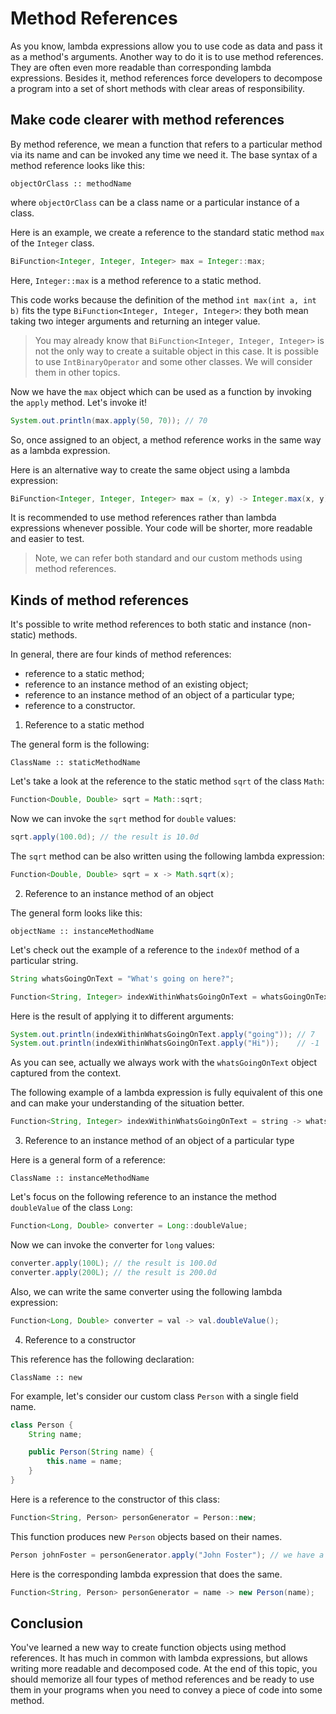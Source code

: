 # Method References

As you know, lambda expressions allow you to use code as data and pass it as a method's arguments. Another way to do it is to use method references. They are often even more readable than corresponding lambda expressions. Besides it, method references force developers to decompose a program into a set of short methods with clear areas of responsibility.

## Make code clearer with method references

By method reference, we mean a function that refers to a particular method via its name and can be invoked any time we need it. The base syntax of a method reference looks like this:

```
objectOrClass :: methodName
```
where `objectOrClass` can be a class name or a particular instance of a class.

Here is an example, we create a reference to the standard static method `max` of the `Integer` class.

```java
BiFunction<Integer, Integer, Integer> max = Integer::max;
```
Here, `Integer::max` is a method reference to a static method.

This code works because the definition of the method `int max(int a, int b)` fits the type `BiFunction<Integer, Integer, Integer>`: they both mean taking two integer arguments and returning an integer value.

> You may already know that `BiFunction<Integer, Integer, Integer>` is not the only way to create a suitable object in this case. It is possible to use `IntBinaryOperator` and some other classes. We will consider them in other topics.


Now we have the `max` object which can be used as a function by invoking the `apply` method. Let's invoke it!

```java
System.out.println(max.apply(50, 70)); // 70
```
So, once assigned to an object, a method reference works in the same way as a lambda expression.

Here is an alternative way to create the same object using a lambda expression:

```java
BiFunction<Integer, Integer, Integer> max = (x, y) -> Integer.max(x, y);
```
It is recommended to use method references rather than lambda expressions whenever possible. Your code will be shorter, more readable and easier to test.

> Note, we can refer both standard and our custom methods using method references.

## Kinds of method references
It's possible to write method references to both static and instance (non-static) methods.

In general, there are four kinds of method references:

- reference to a static method;
- reference to an instance method of an existing object;
- reference to an instance method of an object of a particular type;
- reference to a constructor.

1. Reference to a static method

The general form is the following:

```
ClassName :: staticMethodName
```
Let's take a look at the reference to the static method `sqrt` of the class `Math`:

```java
Function<Double, Double> sqrt = Math::sqrt;
```
Now we can invoke the `sqrt` method for `double` values:

```java
sqrt.apply(100.0d); // the result is 10.0d
```
The `sqrt` method can be also written using the following lambda expression:

```java
Function<Double, Double> sqrt = x -> Math.sqrt(x);
```

2. Reference to an instance method of an object

The general form looks like this:

```
objectName :: instanceMethodName
```
Let's check out the example of a reference to the `indexOf` method of a particular string.

```java
String whatsGoingOnText = "What's going on here?";

Function<String, Integer> indexWithinWhatsGoingOnText = whatsGoingOnText::indexOf;
```
Here is the result of applying it to different arguments:

```java
System.out.println(indexWithinWhatsGoingOnText.apply("going")); // 7
System.out.println(indexWithinWhatsGoingOnText.apply("Hi"));    // -1
```
As you can see, actually we always work with the `whatsGoingOnText` object captured from the context.

The following example of a lambda expression is fully equivalent of this one and can make your understanding of the situation better.

```java
Function<String, Integer> indexWithinWhatsGoingOnText = string -> whatsGoingOnText.indexOf(string);
```

3. Reference to an instance method of an object of a particular type

Here is a general form of a reference:

```
ClassName :: instanceMethodName
```

Let's focus on the following reference to an instance the method `doubleValue` of the class `Long`:

```java
Function<Long, Double> converter = Long::doubleValue;
```
Now we can invoke the converter for `long` values:

```java
converter.apply(100L); // the result is 100.0d
converter.apply(200L); // the result is 200.0d
```
Also, we can write the same converter using the following lambda expression:

```java
Function<Long, Double> converter = val -> val.doubleValue();
```

4. Reference to a constructor

This reference has the following declaration:

```
ClassName :: new
```
For example, let's consider our custom class `Person` with a single field name.

```java
class Person {
    String name;

    public Person(String name) {
        this.name = name;
    }
}
```
Here is a reference to the constructor of this class:

```java
Function<String, Person> personGenerator = Person::new;
```
This function produces new `Person` objects based on their names.

```java
Person johnFoster = personGenerator.apply("John Foster"); // we have a John Foster object
```
Here is the corresponding lambda expression that does the same.

```java
Function<String, Person> personGenerator = name -> new Person(name);
```

## Conclusion

You've learned a new way to create function objects using method references. It has much in common with lambda expressions, but allows writing more readable and decomposed code. At the end of this topic, you should memorize all four types of method references and be ready to use them in your programs when you need to convey a piece of code into some method.